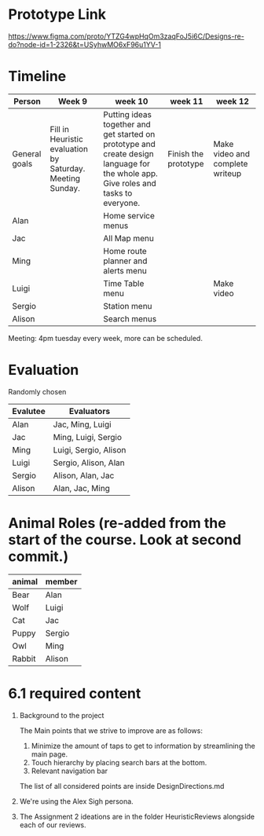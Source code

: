 # Prototype Link
https://www.figma.com/proto/YTZG4wpHqOm3zaqFoJ5i6C/Designs-re-do?node-id=1-2326&t=USyhwMO6xF96u1YV-1

# Timeline
| Person | Week 9                       | week 10                                                                                   | week 11              | week 12        |
| ------ | ---------------------------- | ----------------------------------------------------------------------------------------- | -------------------- | -------------- |
| General goals | Fill in Heuristic evaluation by Saturday. Meeting Sunday. | Putting ideas together and get started on prototype and create design language for the whole app. Give roles and tasks to everyone. | Finish the prototype | Make video and complete writeup |
| Alan   |  | Home service menus |  |  |
| Jac    |  | All Map menu |                      |                |
| Ming   |  | Home route planner and alerts menu |                      |                |
| Luigi  |  | Time Table menu |                      | Make video |
| Sergio |  | Station menu |                      |                |
| Alison |  | Search menus |                      |                |

Meeting: 4pm tuesday every week, more can be scheduled.

# Evaluation

Randomly chosen

| Evalutee | Evaluators            |
| -------- | --------------------- |
| Alan     | Jac, Ming, Luigi      |
| Jac      | Ming, Luigi, Sergio   |
| Ming     | Luigi, Sergio, Alison |
| Luigi    | Sergio, Alison, Alan  |
| Sergio   | Alison, Alan, Jac     |
| Alison   | Alan, Jac, Ming       |

# Animal Roles (re-added from the start of the course. Look at second commit.)
| animal | member |
| ------ | ------ |
| Bear   | Alan   |
| Wolf   | Luigi  |
| Cat    | Jac    |
| Puppy  | Sergio       |
| Owl    | Ming   |
| Rabbit | Alison       |



# 6.1 required content

1. Background to the project

   The Main points that we strive to improve are as follows:

   1. Minimize the amount of taps to get to information by streamlining the main page.
   2. Touch hierarchy by placing search bars at the bottom.
   3. Relevant navigation bar

   The list of all considered points are inside DesignDirections.md

2. We're using the Alex Sigh persona.

3. The Assignment 2 ideations are in the folder HeuristicReviews alongside each of our reviews. 
